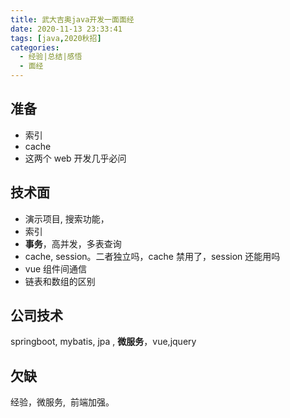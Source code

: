 ```yaml
---
title: 武大吉奥java开发一面面经
date: 2020-11-13 23:33:41
tags: [java,2020秋招]
categories:
  - 经验|总结|感悟
  - 面经
---
```


## 准备

- 索引
- cache
- 这两个 web 开发几乎必问

## 技术面

- 演示项目, 搜索功能，
- 索引
- **事务**，高并发，多表查询
- cache, session。二者独立吗，cache 禁用了，session 还能用吗
- vue 组件间通信
- 链表和数组的区别

## 公司技术

springboot, mybatis, jpa , **微服务**，vue,jquery

## 欠缺

经验，微服务,  前端加强。
